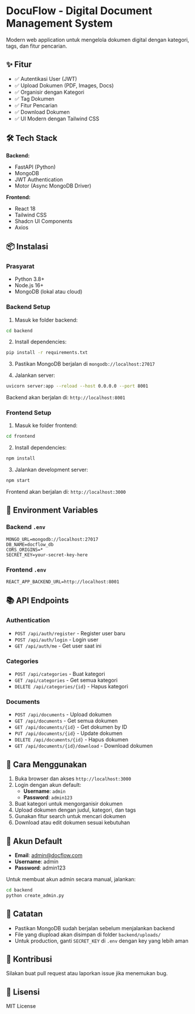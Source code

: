 # DocuFlow - Digital Document Management System

Modern web application untuk mengelola dokumen digital dengan kategori, tags, dan fitur pencarian.

## ✨ Fitur

- ✅ Autentikasi User (JWT)
- ✅ Upload Dokumen (PDF, Images, Docs)
- ✅ Organisir dengan Kategori
- ✅ Tag Dokumen
- ✅ Fitur Pencarian
- ✅ Download Dokumen
- ✅ UI Modern dengan Tailwind CSS

## 🛠️ Tech Stack

**Backend:**
- FastAPI (Python)
- MongoDB
- JWT Authentication
- Motor (Async MongoDB Driver)

**Frontend:**
- React 18
- Tailwind CSS
- Shadcn UI Components
- Axios

## 📦 Instalasi

### Prasyarat
- Python 3.8+
- Node.js 16+
- MongoDB (lokal atau cloud)

### Backend Setup

1. Masuk ke folder backend:
```bash
cd backend
```

2. Install dependencies:
```bash
pip install -r requirements.txt
```

3. Pastikan MongoDB berjalan di `mongodb://localhost:27017`

4. Jalankan server:
```bash
uvicorn server:app --reload --host 0.0.0.0 --port 8001
```

Backend akan berjalan di: `http://localhost:8001`

### Frontend Setup

1. Masuk ke folder frontend:
```bash
cd frontend
```

2. Install dependencies:
```bash
npm install
```

3. Jalankan development server:
```bash
npm start
```

Frontend akan berjalan di: `http://localhost:3000`

## 🔐 Environment Variables

### Backend `.env`
```env
MONGO_URL=mongodb://localhost:27017
DB_NAME=docflow_db
CORS_ORIGINS=*
SECRET_KEY=your-secret-key-here
```

### Frontend `.env`
```env
REACT_APP_BACKEND_URL=http://localhost:8001
```

## 📚 API Endpoints

### Authentication
- `POST /api/auth/register` - Register user baru
- `POST /api/auth/login` - Login user
- `GET /api/auth/me` - Get user saat ini

### Categories
- `POST /api/categories` - Buat kategori
- `GET /api/categories` - Get semua kategori
- `DELETE /api/categories/{id}` - Hapus kategori

### Documents
- `POST /api/documents` - Upload dokumen
- `GET /api/documents` - Get semua dokumen
- `GET /api/documents/{id}` - Get dokumen by ID
- `PUT /api/documents/{id}` - Update dokumen
- `DELETE /api/documents/{id}` - Hapus dokumen
- `GET /api/documents/{id}/download` - Download dokumen

## 🚀 Cara Menggunakan

1. Buka browser dan akses `http://localhost:3000`
2. Login dengan akun default:
   - **Username**: `admin`
   - **Password**: `admin123`
3. Buat kategori untuk mengorganisir dokumen
4. Upload dokumen dengan judul, kategori, dan tags
5. Gunakan fitur search untuk mencari dokumen
6. Download atau edit dokumen sesuai kebutuhan

## 👤 Akun Default

- **Email**: admin@docflow.com
- **Username**: admin
- **Password**: admin123

Untuk membuat akun admin secara manual, jalankan:
```bash
cd backend
python create_admin.py
```

## 📝 Catatan

- Pastikan MongoDB sudah berjalan sebelum menjalankan backend
- File yang diupload akan disimpan di folder `backend/uploads/`
- Untuk production, ganti `SECRET_KEY` di `.env` dengan key yang lebih aman

## 🤝 Kontribusi

Silakan buat pull request atau laporkan issue jika menemukan bug.

## 📄 Lisensi

MIT License
